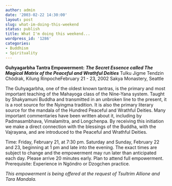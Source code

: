 ```yaml
---
author: admin
date: '2003-02-22 14:30:00'
layout: post
slug: what-im-doing-this-weekend
status: publish
title: What I'm doing this weekend...
wordpress_id: '1286'
categories:
- Buddhism
- Spirituality
---
```

<strong>Guhyagarbha Tantra Empowerment:</strong>
<em><strong>The Secret Essence called
The Magical Matrix of the Peaceful and Wrathful Deities</strong></em>
Tulku Jigme Tendzin Chödrak, Kilung RinpocheFebruary 21 - 23, 2002
Sakya Monastery, Seattle

The Guhyagarbha, one of the oldest known tantras, is the primary and most important teaching of the Mahayoga class of the Nine-Yana system.  Taught by Shakyamuni Buddha and transmitted in an unbroken line to the present, it is a root source for the Nyingma tradition. It is also the primary literary source for the mandala of the Hundred Peaceful and Wrathful Deities. Many important commentaries have been written about it, including by Padmasambhava, Vimalamitra, and Longchenpa. By receiving this initiation we make a direct connection with the blessings of the Buddha, with the Vajrayana, and are introduced to the Peaceful and Wrathful Deities.

Time: Friday, February 21, at 7:30 pm.
Saturday and Sunday, February 22 and 23, beginning at 1 pm and late into the evening. The exact times are subject to change and the empowerment may run later than anticipated each day. Please arrive 20 minutes early. Plan to attend full empowerment.
Prerequisite: Experience in Ngöndro or Dzogchen practice.

<em>This empowerment is being offered at the request of Tsultrim Allione and Tara Mandala.</em>
